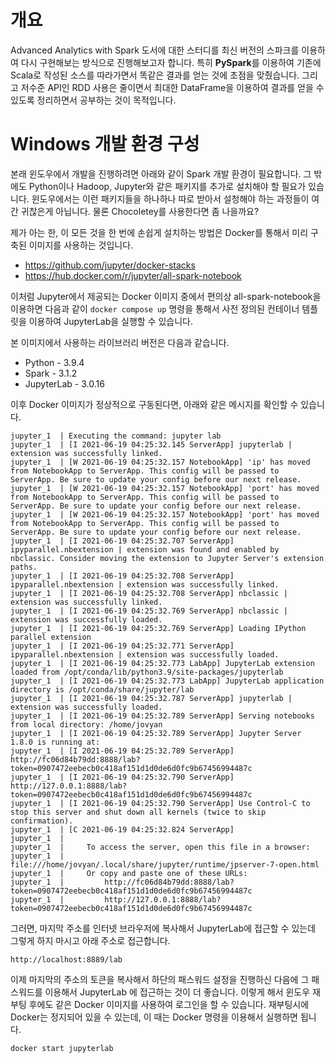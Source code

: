 # 개요
Advanced Analytics with Spark 도서에 대한 스터디를 최신 버전의 스파크를 이용하여 다시 구현해보는 방식으로 진행해보고자 합니다. 특히 **PySpark**를 이용하여 기존에 Scala로 작성된 소스를 따라가면서 똑같은 결과를 얻는 것에 초점을 맞췄습니다. 그리고 저수준 API인 RDD 사용은 줄이면서 최대한 DataFrame을 이용하여 결과를 얻을 수 있도록 정리하면서 공부하는 것이 목적입니다.

# Windows 개발 환경 구성
본래 윈도우에서 개발을 진행하려면 아래와 같이 Spark 개발 환경이 필요합니다. 그 밖에도 Python이나 Hadoop, Jupyter와 같은 패키지를 추가로 설치해야 할 필요가 있습니다. 윈도우에서는 이런 패키지들을 하나하나 따로 받아서 설청해야 하는 과정들이 여간 귀찮은게 아닙니다. 물론 Chocoletey를 사용한다면 좀 나을까요?

제가 아는 한, 이 모든 것을 한 번에 손쉽게 설치하는 방법은 Docker를 통해서 미리 구축된 이미지를 사용하는 것입니다.

* https://github.com/jupyter/docker-stacks
* https://hub.docker.com/r/jupyter/all-spark-notebook

이처럼 Jupyter에서 제공되는 Docker 이미지 중에서 편의상 all-spark-notebook을 이용하면 다음과 같이 `docker compose up` 명령을 통해서 사전 정의된 컨테이너 템플릿을 이용하여 JupyterLab을 실행할 수 있습니다.

본 이미지에서 사용하는 라이브러리 버전은 다음과 같습니다. 

* Python - 3.9.4
* Spark - 3.1.2
* JupyterLab - 3.0.16

이후 Docker 이미지가 정상적으로 구동된다면, 아래와 같은 메시지를 확인할 수 있습니다.

```
jupyter_1  | Executing the command: jupyter lab
jupyter_1  | [I 2021-06-19 04:25:32.145 ServerApp] jupyterlab | extension was successfully linked.
jupyter_1  | [W 2021-06-19 04:25:32.157 NotebookApp] 'ip' has moved from NotebookApp to ServerApp. This config will be passed to ServerApp. Be sure to update your config before our next release.
jupyter_1  | [W 2021-06-19 04:25:32.157 NotebookApp] 'port' has moved from NotebookApp to ServerApp. This config will be passed to ServerApp. Be sure to update your config before our next release.
jupyter_1  | [W 2021-06-19 04:25:32.157 NotebookApp] 'port' has moved from NotebookApp to ServerApp. This config will be passed to ServerApp. Be sure to update your config before our next release.
jupyter_1  | [I 2021-06-19 04:25:32.707 ServerApp] ipyparallel.nbextension | extension was found and enabled by nbclassic. Consider moving the extension to Jupyter Server's extension paths.
jupyter_1  | [I 2021-06-19 04:25:32.708 ServerApp] ipyparallel.nbextension | extension was successfully linked.
jupyter_1  | [I 2021-06-19 04:25:32.708 ServerApp] nbclassic | extension was successfully linked.
jupyter_1  | [I 2021-06-19 04:25:32.769 ServerApp] nbclassic | extension was successfully loaded.
jupyter_1  | [I 2021-06-19 04:25:32.769 ServerApp] Loading IPython parallel extension
jupyter_1  | [I 2021-06-19 04:25:32.771 ServerApp] ipyparallel.nbextension | extension was successfully loaded.
jupyter_1  | [I 2021-06-19 04:25:32.773 LabApp] JupyterLab extension loaded from /opt/conda/lib/python3.9/site-packages/jupyterlab
jupyter_1  | [I 2021-06-19 04:25:32.773 LabApp] JupyterLab application directory is /opt/conda/share/jupyter/lab
jupyter_1  | [I 2021-06-19 04:25:32.787 ServerApp] jupyterlab | extension was successfully loaded.
jupyter_1  | [I 2021-06-19 04:25:32.789 ServerApp] Serving notebooks from local directory: /home/jovyan
jupyter_1  | [I 2021-06-19 04:25:32.789 ServerApp] Jupyter Server 1.8.0 is running at:
jupyter_1  | [I 2021-06-19 04:25:32.789 ServerApp] http://fc06d84b79dd:8888/lab?token=0907472eebecb0c418af151d1d0de6d0fc9b67456994487c
jupyter_1  | [I 2021-06-19 04:25:32.790 ServerApp]     http://127.0.0.1:8888/lab?token=0907472eebecb0c418af151d1d0de6d0fc9b67456994487c
jupyter_1  | [I 2021-06-19 04:25:32.790 ServerApp] Use Control-C to stop this server and shut down all kernels (twice to skip confirmation).
jupyter_1  | [C 2021-06-19 04:25:32.824 ServerApp]
jupyter_1  |
jupyter_1  |     To access the server, open this file in a browser:
jupyter_1  |         file:///home/jovyan/.local/share/jupyter/runtime/jpserver-7-open.html
jupyter_1  |     Or copy and paste one of these URLs:
jupyter_1  |         http://fc06d84b79dd:8888/lab?token=0907472eebecb0c418af151d1d0de6d0fc9b67456994487c
jupyter_1  |         http://127.0.0.1:8888/lab?token=0907472eebecb0c418af151d1d0de6d0fc9b67456994487c
```

그러면, 마지막 주소를 인터넷 브라우저에 복사해서 JupyterLab에 접근할 수 있는데 그렇게 하지 마시고 아래 주소로 접근합니다.

```
http://localhost:8889/lab
```

이제 마지막의 주소의 토큰을 복사해서 하단의 패스워드 설정을 진행하신 다음에 그 패스워드를 이용해서 JupyterLab 에 접근하는 것이 더 좋습니다. 이렇게 해서 윈도우 재부팅 후에도 같은 Docker 이미지를 사용하여 로그인을 할 수 있습니다. 재부팅시에 Docker는 정지되어 있을 수 있는데, 이 때는 Docker 명령을 이용해서 실행하면 됩니다.

```
docker start jupyterlab
```
